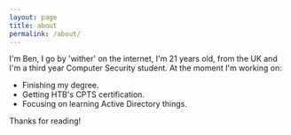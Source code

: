 ```yaml
---
layout: page
title: about
permalink: /about/
---
```


I'm Ben, I go by 'wither' on the internet, I'm 21 years old, from the UK and I'm a third year Computer Security student.
At the moment I'm working on:
- Finishing my degree.
- Getting HTB's CPTS certification.
- Focusing on learning Active Directory things.

Thanks for reading!


